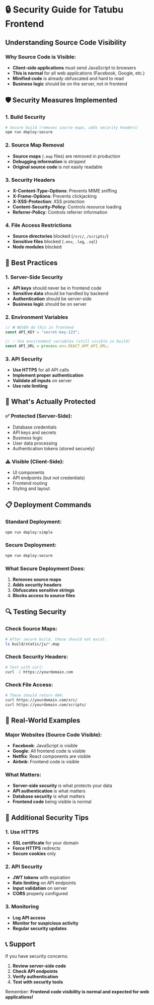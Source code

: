 # 🔒 Security Guide for Tatubu Frontend

## Understanding Source Code Visibility

### Why Source Code is Visible:
- **Client-side applications** must send JavaScript to browsers
- **This is normal** for all web applications (Facebook, Google, etc.)
- **Minified code** is already obfuscated and hard to read
- **Business logic** should be on the server, not in frontend

## 🛡️ Security Measures Implemented

### 1. Build Security
```bash
# Secure build (removes source maps, adds security headers)
npm run deploy:secure
```

### 2. Source Map Removal
- **Source maps** (`.map` files) are removed in production
- **Debugging information** is stripped
- **Original source code** is not easily readable

### 3. Security Headers
- **X-Content-Type-Options**: Prevents MIME sniffing
- **X-Frame-Options**: Prevents clickjacking
- **X-XSS-Protection**: XSS protection
- **Content-Security-Policy**: Controls resource loading
- **Referrer-Policy**: Controls referrer information

### 4. File Access Restrictions
- **Source directories** blocked (`/src/`, `/scripts/`)
- **Sensitive files** blocked (`.env`, `.log`, `.sql`)
- **Node modules** blocked

## 🔐 Best Practices

### 1. Server-Side Security
- **API keys** should never be in frontend code
- **Sensitive data** should be handled by backend
- **Authentication** should be server-side
- **Business logic** should be on server

### 2. Environment Variables
```javascript
// ❌ NEVER do this in frontend
const API_KEY = "secret-key-123";

// ✅ Use environment variables (still visible in build)
const API_URL = process.env.REACT_APP_API_URL;
```

### 3. API Security
- **Use HTTPS** for all API calls
- **Implement proper authentication**
- **Validate all inputs** on server
- **Use rate limiting**

## 🚨 What's Actually Protected

### ✅ Protected (Server-Side):
- Database credentials
- API keys and secrets
- Business logic
- User data processing
- Authentication tokens (stored securely)

### ⚠️ Visible (Client-Side):
- UI components
- API endpoints (but not credentials)
- Frontend routing
- Styling and layout

## 📋 Deployment Commands

### Standard Deployment:
```bash
npm run deploy:simple
```

### Secure Deployment:
```bash
npm run deploy:secure
```

### What Secure Deployment Does:
1. **Removes source maps**
2. **Adds security headers**
3. **Obfuscates sensitive strings**
4. **Blocks access to source files**

## 🔍 Testing Security

### Check Source Maps:
```bash
# After secure build, these should not exist:
ls build/static/js/*.map
```

### Check Security Headers:
```bash
# Test with curl:
curl -I https://yourdomain.com
```

### Check File Access:
```bash
# These should return 404:
curl https://yourdomain.com/src/
curl https://yourdomain.com/scripts/
```

## 🎯 Real-World Examples

### Major Websites (Source Code Visible):
- **Facebook**: JavaScript is visible
- **Google**: All frontend code is visible
- **Netflix**: React components are visible
- **Airbnb**: Frontend code is visible

### What Matters:
- **Server-side security** is what protects your data
- **API authentication** is what matters
- **Database security** is what matters
- **Frontend code** being visible is normal

## 🚀 Additional Security Tips

### 1. Use HTTPS
- **SSL certificate** for your domain
- **Force HTTPS** redirects
- **Secure cookies** only

### 2. API Security
- **JWT tokens** with expiration
- **Rate limiting** on API endpoints
- **Input validation** on server
- **CORS** properly configured

### 3. Monitoring
- **Log API access**
- **Monitor for suspicious activity**
- **Regular security updates**

## 📞 Support

If you have security concerns:
1. **Review server-side code**
2. **Check API endpoints**
3. **Verify authentication**
4. **Test with security tools**

Remember: **Frontend code visibility is normal and expected for web applications!**
